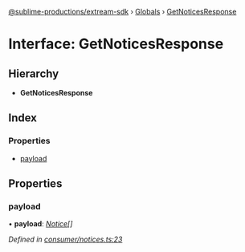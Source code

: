 [@sublime-productions/extream-sdk](../README.md) › [Globals](../globals.md) › [GetNoticesResponse](getnoticesresponse.md)

# Interface: GetNoticesResponse

## Hierarchy

* **GetNoticesResponse**

## Index

### Properties

* [payload](getnoticesresponse.md#payload)

## Properties

###  payload

• **payload**: *[Notice](notice.md)[]*

*Defined in [consumer/notices.ts:23](https://github.com/Extream-SaaS/ex-sdk/blob/fa826ae/src/consumer/notices.ts#L23)*
